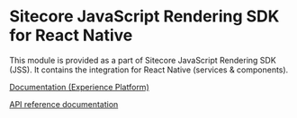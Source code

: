# Sitecore JavaScript Rendering SDK for React Native

This module is provided as a part of Sitecore JavaScript Rendering SDK (JSS). It contains the integration for React Native (services & components).

<!---
@TODO: Update to next version docs before release
-->
[Documentation (Experience Platform)](https://doc.sitecore.com/xp/en/developers/hd/21/sitecore-headless-development/sitecore-javascript-rendering-sdk--jss--for-react-native.html)

[API reference documentation](/ref-docs/sitecore-jss-react-native/)
